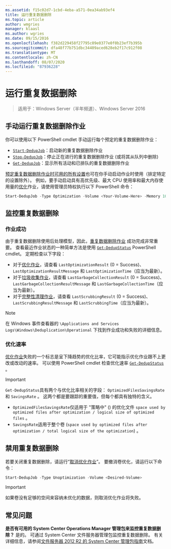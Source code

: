 ```yaml
---
ms.assetid: f15c02d7-1cbd-4eba-a571-0ea34ab93ef4
title: 运行重复数据删除
ms.topic: article
author: wmgries
manager: klaasl
ms.author: wgries
ms.date: 09/15/2016
ms.openlocfilehash: f382d229458f27795c09e0377e0f0b23ef7b395b
ms.sourcegitcommit: dfa48f77b751dbc34409aced628eb2f17c912f08
ms.translationtype: MT
ms.contentlocale: zh-CN
ms.lasthandoff: 08/07/2020
ms.locfileid: "87936228"
---
```

# <a name="running-data-deduplication"></a>运行重复数据删除

> 适用于：Windows Server（半年频道）、Windows Server 2016

## <a name="running-data-deduplication-jobs-manually"></a><a id="running-dedup-jobs-manually"></a>手动运行重复数据删除作业

你可以使用以下 PowerShell cmdlet 手动运行每个预定的重复数据删除作业：
* [`Start-DedupJob`](/previous-versions/system-center/system-center-2012-R2/hh758173(v=sc.12))：启动新的重复数据删除作业
* [`Stop-DedupJob`](/previous-versions/system-center/system-center-2012-R2/hh758173(v=sc.12))：停止正在进行的重复数据删除作业 (或将其从队列中删除) 
* [`Get-DedupJob`](/previous-versions/system-center/system-center-2012-R2/hh758173(v=sc.12))：显示所有活动和已排队的重复数据删除作业

[预定重复数据删除作业时可用的所有设置](advanced-settings.md#modifying-job-schedules-available-settings)也可在你手动启动作业时使用（排定特定的设置除外）。 例如，要手动启动具有高优先级、最大 CPU 使用率和最大内存使用量的[优化](understand.md#job-info-optimization)作业，请使用管理员特权执行以下 PowerShell 命令：

```PowerShell
Start-DedupJob -Type Optimization -Volume <Your-Volume-Here> -Memory 100 -Cores 100 -Priority High
```

## <a name="monitoring-data-deduplication"></a><a id="monitoring-dedup"></a>监控重复数据删除

### <a name="job-successes"></a><a id="monitoring-dedup-job-successes"></a>作业成功

由于重复数据删除使用后处理模型，因此，[重复数据删除作业](understand.md#job-info) 成功完成非常重要。 查看最近作业状态的一种简单方法是使用 [`Get-DedupStatus`](/previous-versions/system-center/system-center-2012-R2/hh758173(v=sc.12)) PowerShell cmdlet。 定期检查以下字段：

* 对于[优化作业](understand.md#job-info-optimization)，请查看 `LastOptimizationResult` (0 = Success)、`LastOptimizationResultMessage` 和 `LastOptimizationTime`（应当为最新）。
* 对于[垃圾收集作业](understand.md#job-info-gc)，请查看 `LastGarbageCollectionResult` (0 = Success)、`LastGarbageCollectionResultMessage` 和 `LastGarbageCollectionTime`（应当为最新）。
* 对于[完整性清理作业](understand.md#job-info-scrubbing)，请查看 `LastScrubbingResult` (0 = Success)、`LastScrubbingResultMessage` 和 `LastScrubbingTime`（应当为最新）。

> [!Note]
> 在 Windows 事件查看器的 `\Applications and Services Logs\Windows\Deduplication\Operational` 下找到作业成功和失败的详细信息。

### <a name="optimization-rates"></a><a id="monitoring-dedup-optimization-rates"></a>优化速率

[优化作业](understand.md#job-info-optimization)失败的一个标志是呈下降趋势的优化比率，它可能指示优化作业跟不上更改或改动的速率。 可以使用 PowerShell cmdlet 检查优化速率 [`Get-DedupStatus`](/previous-versions/system-center/system-center-2012-R2/hh758173(v=sc.12)) 。

> [!Important]
> `Get-DedupStatus`具有两个与优化比率相关的字段： `OptimizedFilesSavingsRate` 和 `SavingsRate` 。 这两个都是要跟踪的重要值，但每个都具有独特的含义。
> - `OptimizedFilesSavingsRate`仅适用于 "策略中" () 的优化文件 `space used by optimized files after optimization / logical size of optimized files` 。
> - `SavingsRate`适用于整个卷 (`space used by optimized files after optimization / total logical size of the optimization`) 。

## <a name="disabling-data-deduplication"></a><a id="disabling-dedup"></a>禁用重复数据删除
若要关闭重复数据删除，请运行“[取消优化作业](understand.md#job-info-unoptimization)”。 要撤消卷优化，请运行以下命令：

```PowerShell
Start-DedupJob -Type Unoptimization -Volume <Desired-Volume>
```

> [!Important]
> 如果卷没有足够的空间来容纳未优化的数据，则取消优化作业将失败。

## <a name="frequently-asked-questions"></a><a id="faq"></a>常见问题
**是否有可用的 System Center Operations Manager 管理包来监控重复数据删除？**
是的。 可通过 System Center 文件服务器管理包监控重复数据删除。 有关详细信息，请参阅[文件服务器 2012 R2 的 System Center 管理包指南](https://download.microsoft.com/download/6/F/7/6F7A33B9-9383-48ED-9252-23C2C8AD1BDA/MPGuide_FileServer2012R2.doc)文档。
